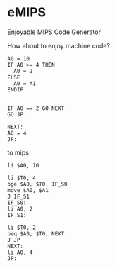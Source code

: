 # eMIPS
Enjoyable MIPS Code Generator

How about to enjoy machine code?

``` basic
A0 = 10
IF A0 >= 4 THEN
  A0 = 2
ELSE
  A0 = A1
ENDIF


IF A0 == 2 GO NEXT
GO JP

NEXT:
A0 = 4
JP:
``` 

to mips
``` basic
li $A0, 10

li $T0, 4
bge $A0, $T0, IF_S0
move $A0, $A1
J IF_S1
IF_S0:
li A0, 2
IF_S1:

li $T0, 2
beq $A0, $T0, NEXT
J JP
NEXT:
li A0, 4
JP:
```
